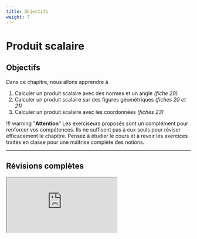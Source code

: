 ```yaml
---
title: Objectifs
weight: 7
---
```


# Produit scalaire

## Objectifs

Dans ce chapitre, nous allons apprendre à

1. Calculer un produit scalaire avec des normes et un angle *(fiche 20)*
2. Calculer un produit scalaire sur des figures géométriques *(fiches 20 et 21)*
3. Calculer un produit scalaire avec les coordonnées *(fiches 23)*


!!! warning "**Attention**" 
    Les exerciseurs proposés sont un complément pour renforcer vos compétences. Ils ne suffisent pas à eux seuls pour réviser efficacement le chapitre. Pensez à étudier le cours et à revoir les exercices traités en classe pour une maîtrise complète des notions.

---

## Révisions complètes

<iframe src="https://coopmaths.fr/alea/?EEEE2e0a2949181a139926f00f22272e26ee2b0a1bcd14bb2e0a29491816140614970f22272e26ee2b0a1bcd151f2e0a2949181927e916220f22272e26ee2b0a1bcd14572e0a29491816140614970f22272e26ee2b0a1bcd151f2e0a2949181927e916220f22272e26ee2b0a1bcd14572e0a2949181a139926f00f22272e26ee2b0a1bcd14bb2e3627c127cb277b27c817e81336133512d10f2d29592a7618070e8714d813f2139e197e2e622d362bab2cf826fc2ae52a36139e1a400e8714d6163527c8" class="exerciseur" allowfullscreen></iframe>